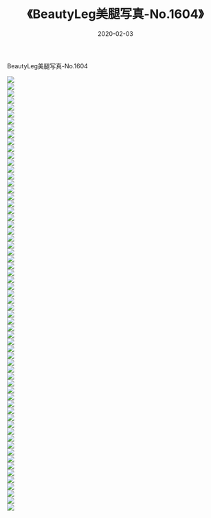 ﻿---
layout: post
title:  《BeautyLeg美腿写真-No.1604》
date:   2020-02-03
img: http://img.660000.xyz/Sharelink/网络美图/2020/BeautyLeg美腿写真-No.1604/000.jpg
categories: [美女, 清纯, 唯美]
---

BeautyLeg美腿写真-No.1604

  ![](http://img.660000.xyz/Sharelink/网络美图/2020/BeautyLeg美腿写真-No.1604/001.jpg) <br> ![](http://img.660000.xyz/Sharelink/网络美图/2020/BeautyLeg美腿写真-No.1604/002.jpg) <br> ![](http://img.660000.xyz/Sharelink/网络美图/2020/BeautyLeg美腿写真-No.1604/003.jpg) <br> ![](http://img.660000.xyz/Sharelink/网络美图/2020/BeautyLeg美腿写真-No.1604/004.jpg) <br> ![](http://img.660000.xyz/Sharelink/网络美图/2020/BeautyLeg美腿写真-No.1604/005.jpg) <br> ![](http://img.660000.xyz/Sharelink/网络美图/2020/BeautyLeg美腿写真-No.1604/006.jpg) <br> ![](http://img.660000.xyz/Sharelink/网络美图/2020/BeautyLeg美腿写真-No.1604/007.jpg) <br> ![](http://img.660000.xyz/Sharelink/网络美图/2020/BeautyLeg美腿写真-No.1604/008.jpg) <br> ![](http://img.660000.xyz/Sharelink/网络美图/2020/BeautyLeg美腿写真-No.1604/009.jpg) <br> ![](http://img.660000.xyz/Sharelink/网络美图/2020/BeautyLeg美腿写真-No.1604/010.jpg) <br> ![](http://img.660000.xyz/Sharelink/网络美图/2020/BeautyLeg美腿写真-No.1604/011.jpg) <br> ![](http://img.660000.xyz/Sharelink/网络美图/2020/BeautyLeg美腿写真-No.1604/012.jpg) <br> ![](http://img.660000.xyz/Sharelink/网络美图/2020/BeautyLeg美腿写真-No.1604/013.jpg) <br> ![](http://img.660000.xyz/Sharelink/网络美图/2020/BeautyLeg美腿写真-No.1604/014.jpg) <br> ![](http://img.660000.xyz/Sharelink/网络美图/2020/BeautyLeg美腿写真-No.1604/015.jpg) <br> ![](http://img.660000.xyz/Sharelink/网络美图/2020/BeautyLeg美腿写真-No.1604/016.jpg) <br> ![](http://img.660000.xyz/Sharelink/网络美图/2020/BeautyLeg美腿写真-No.1604/017.jpg) <br> ![](http://img.660000.xyz/Sharelink/网络美图/2020/BeautyLeg美腿写真-No.1604/018.jpg) <br> ![](http://img.660000.xyz/Sharelink/网络美图/2020/BeautyLeg美腿写真-No.1604/019.jpg) <br> ![](http://img.660000.xyz/Sharelink/网络美图/2020/BeautyLeg美腿写真-No.1604/020.jpg) <br> ![](http://img.660000.xyz/Sharelink/网络美图/2020/BeautyLeg美腿写真-No.1604/021.jpg) <br> ![](http://img.660000.xyz/Sharelink/网络美图/2020/BeautyLeg美腿写真-No.1604/022.jpg) <br> ![](http://img.660000.xyz/Sharelink/网络美图/2020/BeautyLeg美腿写真-No.1604/023.jpg) <br> ![](http://img.660000.xyz/Sharelink/网络美图/2020/BeautyLeg美腿写真-No.1604/024.jpg) <br> ![](http://img.660000.xyz/Sharelink/网络美图/2020/BeautyLeg美腿写真-No.1604/025.jpg) <br> ![](http://img.660000.xyz/Sharelink/网络美图/2020/BeautyLeg美腿写真-No.1604/026.jpg) <br> ![](http://img.660000.xyz/Sharelink/网络美图/2020/BeautyLeg美腿写真-No.1604/027.jpg) <br> ![](http://img.660000.xyz/Sharelink/网络美图/2020/BeautyLeg美腿写真-No.1604/028.jpg) <br> ![](http://img.660000.xyz/Sharelink/网络美图/2020/BeautyLeg美腿写真-No.1604/029.jpg) <br> ![](http://img.660000.xyz/Sharelink/网络美图/2020/BeautyLeg美腿写真-No.1604/030.jpg) <br> ![](http://img.660000.xyz/Sharelink/网络美图/2020/BeautyLeg美腿写真-No.1604/031.jpg) <br> ![](http://img.660000.xyz/Sharelink/网络美图/2020/BeautyLeg美腿写真-No.1604/032.jpg) <br> ![](http://img.660000.xyz/Sharelink/网络美图/2020/BeautyLeg美腿写真-No.1604/033.jpg) <br> ![](http://img.660000.xyz/Sharelink/网络美图/2020/BeautyLeg美腿写真-No.1604/034.jpg) <br> ![](http://img.660000.xyz/Sharelink/网络美图/2020/BeautyLeg美腿写真-No.1604/035.jpg) <br> ![](http://img.660000.xyz/Sharelink/网络美图/2020/BeautyLeg美腿写真-No.1604/036.jpg) <br> ![](http://img.660000.xyz/Sharelink/网络美图/2020/BeautyLeg美腿写真-No.1604/037.jpg) <br> ![](http://img.660000.xyz/Sharelink/网络美图/2020/BeautyLeg美腿写真-No.1604/038.jpg) <br> ![](http://img.660000.xyz/Sharelink/网络美图/2020/BeautyLeg美腿写真-No.1604/039.jpg) <br> ![](http://img.660000.xyz/Sharelink/网络美图/2020/BeautyLeg美腿写真-No.1604/040.jpg) <br> ![](http://img.660000.xyz/Sharelink/网络美图/2020/BeautyLeg美腿写真-No.1604/041.jpg) <br> ![](http://img.660000.xyz/Sharelink/网络美图/2020/BeautyLeg美腿写真-No.1604/042.jpg) <br> ![](http://img.660000.xyz/Sharelink/网络美图/2020/BeautyLeg美腿写真-No.1604/043.jpg) <br> ![](http://img.660000.xyz/Sharelink/网络美图/2020/BeautyLeg美腿写真-No.1604/044.jpg) <br> ![](http://img.660000.xyz/Sharelink/网络美图/2020/BeautyLeg美腿写真-No.1604/045.jpg) <br> ![](http://img.660000.xyz/Sharelink/网络美图/2020/BeautyLeg美腿写真-No.1604/046.jpg) <br> ![](http://img.660000.xyz/Sharelink/网络美图/2020/BeautyLeg美腿写真-No.1604/047.jpg) <br> ![](http://img.660000.xyz/Sharelink/网络美图/2020/BeautyLeg美腿写真-No.1604/048.jpg) <br> ![](http://img.660000.xyz/Sharelink/网络美图/2020/BeautyLeg美腿写真-No.1604/049.jpg) <br> ![](http://img.660000.xyz/Sharelink/网络美图/2020/BeautyLeg美腿写真-No.1604/050.jpg) <br> ![](http://img.660000.xyz/Sharelink/网络美图/2020/BeautyLeg美腿写真-No.1604/051.jpg) <br> ![](http://img.660000.xyz/Sharelink/网络美图/2020/BeautyLeg美腿写真-No.1604/052.jpg) <br> ![](http://img.660000.xyz/Sharelink/网络美图/2020/BeautyLeg美腿写真-No.1604/053.jpg) <br> ![](http://img.660000.xyz/Sharelink/网络美图/2020/BeautyLeg美腿写真-No.1604/054.jpg) <br> ![](http://img.660000.xyz/Sharelink/网络美图/2020/BeautyLeg美腿写真-No.1604/055.jpg) <br> ![](http://img.660000.xyz/Sharelink/网络美图/2020/BeautyLeg美腿写真-No.1604/056.jpg) <br> ![](http://img.660000.xyz/Sharelink/网络美图/2020/BeautyLeg美腿写真-No.1604/057.jpg) <br> ![](http://img.660000.xyz/Sharelink/网络美图/2020/BeautyLeg美腿写真-No.1604/058.jpg) <br> ![](http://img.660000.xyz/Sharelink/网络美图/2020/BeautyLeg美腿写真-No.1604/059.jpg) <br> ![](http://img.660000.xyz/Sharelink/网络美图/2020/BeautyLeg美腿写真-No.1604/060.jpg) <br> ![](http://img.660000.xyz/Sharelink/网络美图/2020/BeautyLeg美腿写真-No.1604/061.jpg) <br> ![](http://img.660000.xyz/Sharelink/网络美图/2020/BeautyLeg美腿写真-No.1604/062.jpg) <br> ![](http://img.660000.xyz/Sharelink/网络美图/2020/BeautyLeg美腿写真-No.1604/063.jpg) <br>